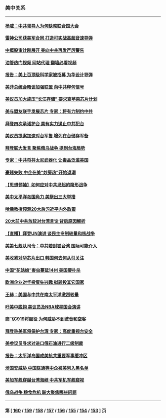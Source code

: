### 美中关系
---
#### [杨威：中共领导人为何缺席联合国大会](../../pages/nf1412576/n13830895.md?09240045) 
#### [雷神公司获美军合同 打造可实战高超音速导弹](../../pages/nf1412576/n13830998.md?09240045) 
#### [中概股审计刚展开 美向中共再发严厉警告](../../pages/nf1412576/n13830807.md?09240045) 
#### [油管热门视频 网站代理 翻墙必看视频](http://209.222.30.114:81/youtube.html?09240045)
#### [报告：美上百顶级科学家被招募 为华设计导弹](../../pages/nf1412576/n13830728.md?09240045) 
#### [美菲总统会晤谈加强联盟 向中共释何信号](../../pages/nf1412576/n13830737.md?09240045) 
#### [美议员加大施压“长江存储” 要求查苹果芯片计划](../../pages/nf1412576/n13830569.md?09240045) 
#### [美与盟友联手发展芯片 专家：将有力制约中共](../../pages/nf1412576/n13830450.md?09240045) 
#### [拜登四次承诺护台 美有实力遏止中共犯台](../../pages/nf1412576/n13830332.md?09240045) 
#### [美议员提案加速对台军售 增列在台储存军备](../../pages/nf1412576/n13830483.md?09240045) 
#### [拜登联大发言 聚焦俄乌战争 提到台海局势](../../pages/nf1412576/n13830351.md?09240045) 
#### [专家：中共将芬太尼武器化 让毒品泛滥美国](../../pages/nf1412576/n13829990.md?09240045) 
#### [豪赌失败 中企在美“炒房热”开始退潮](../../pages/nf1412576/n13829886.md?09240045) 
#### [【思想领袖】如何应对中共发起的隐形战争](../../pages/nf1412576/n13810274.md?09240045) 
#### [美中太平洋岛国角力 美祭出三大举措](../../pages/nf1412576/n13829861.md?09240045) 
#### [哈佛教授预测20大后习近平内外政策](../../pages/nf1412576/n13829176.md?09240045) 
#### [20大前中共放软对台湾言论 背后原因解析](../../pages/nf1412576/n13829842.md?09240045) 
#### [【直播】拜登UN演讲 谈民主专制较量和核战争](../../pages/nf1412576/n13829827.md?09240045) 
#### [美第七舰队司令：中共若封锁台湾 国际可能介入](../../pages/nf1412576/n13829091.md?09240045) 
#### [美收紧对华芯片出口 韩国何去何从引关注](../../pages/nf1412576/n13829752.md?09240045) 
#### [中国“花姑娘”害虫蔓延14州 美国要扑杀](../../pages/nf1412576/n13829751.md?09240045) 
#### [欧洲企业对华投资失兴趣 拟转投其它国家](../../pages/nf1412576/n13829495.md?09240045) 
#### [王赫：美国与中共在南太平洋激烈较量](../../pages/nf1412576/n13829445.md?09240045) 
#### [吁美中脱钩 美议员及NBA球星国会演讲](../../pages/nf1412576/n13829285.md?09240045) 
#### [商飞C919将服役 为何威胁不到波音和空客](../../pages/nf1412576/n13829235.md?09240045) 
#### [拜登称美军将保护台湾 专家：高度重视台安全](../../pages/nf1412576/n13829215.md?09240045) 
#### [美参议员寻求对进口俄石油进行二级制裁](../../pages/nf1412576/n13829145.md?09240045) 
#### [报告：太平洋岛国成美抗共重要军事缓冲区](../../pages/nf1412576/n13829074.md?09240045) 
#### [涉国安威胁 中国联通等中企被美列入黑名单](../../pages/nf1412576/n13829142.md?09240045) 
#### [美加军舰穿越台湾海峡 中共军机军舰窥视](../../pages/nf1412576/n13829135.md?09240045) 
#### [俄乌战争 粮食危机 联大聚焦哪些问题](../../pages/nf1412576/n13828959.md?09240045) 

---
#### 第 [ [160](./160.md?09240045) / [159](./159.md?09240045) / [158](./158.md?09240045) / [157](./157.md?09240045) / [156](./156.md?09240045) / [155](./155.md?09240045) / [154](./154.md?09240045) / [153](./153.md?09240045) ] 页
